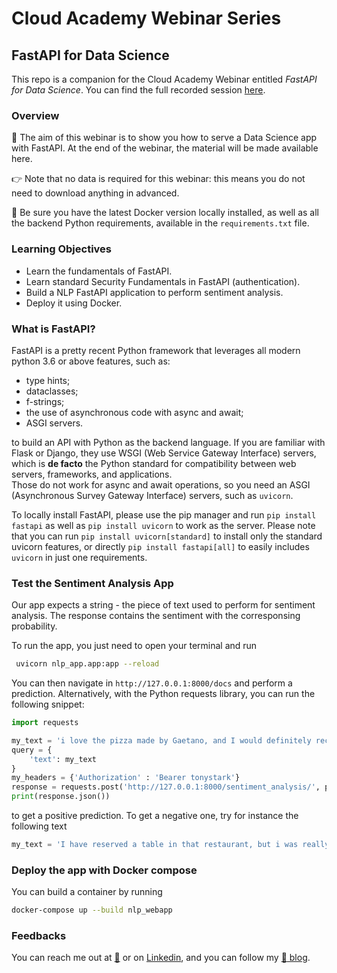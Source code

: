 # Cloud Academy Webinar Series
## FastAPI for Data Science
This repo is a companion for the Cloud Academy Webinar entitled *FastAPI for Data Science*.
You can find the full recorded session [here](https://www.youtube.com/watch?v=GE1N0ufvOxQ).

### Overview
🤖 The aim of this webinar is to show you how to serve a Data Science app with FastAPI.
At the end of the webinar, the material will be made available here.

👉 Note that no data is required for this webinar: this means you do not need to download anything in advanced. 

:mega: Be sure you have the latest Docker version locally installed, as well as all the backend Python requirements, 
available in the `requirements.txt` file.

### Learning Objectives
 - Learn the fundamentals of FastAPI.
 - Learn standard Security Fundamentals in FastAPI (authentication).
 - Build a NLP FastAPI application to perform sentiment analysis.
 - Deploy it using Docker.
 
### What is FastAPI?

FastAPI is a pretty recent Python framework that leverages all modern python 3.6 or above features, such as:
 - type hints;
 - dataclasses;
 - f-strings;
 - the use of asynchronous code with async and await; 
 - ASGI servers.

to build an API with Python as the backend language.
If you are familiar with Flask or Django, they use WSGI (Web Service Gateway Interface) servers, which is
**de facto** the Python standard for compatibility between web servers, frameworks, and applications.  
Those do not work for async and await operations, so you need an ASGI (Asynchronous Survey Gateway Interface) servers,
such as `uvicorn`.

To locally install FastAPI, please use the pip manager and run `pip install fastapi` as well as `pip install uvicorn` 
to work as the server.
Please note that you can run `pip install uvicorn[standard]` to install only the standard uvicorn features, or directly
`pip install fastapi[all]` to easily includes `uvicorn` in just one requirements.

### Test the Sentiment Analysis App
Our app expects a string - the piece of text used to perform for sentiment analysis. 
The response contains the sentiment with the corresponsing probability.

To run the app, you just need to open your terminal and run

```bash
 uvicorn nlp_app.app:app --reload
```

You can then navigate in `http://127.0.0.1:8000/docs` and perform a prediction. Alternatively, with the Python requests library, 
you can run the following snippet:
```python
import requests

my_text = 'i love the pizza made by Gaetano, and I would definitely recommend this restaurant to all my friends!'
query = {
    'text': my_text
}
my_headers = {'Authorization' : 'Bearer tonystark'}
response = requests.post('http://127.0.0.1:8000/sentiment_analysis/', params=query, headers=my_headers)
print(response.json())
```
to get a positive prediction. To get a negative one, try for instance the following text
```python
my_text = 'I have reserved a table in that restaurant, but i was really disappointed by the food!'
```

### Deploy the app with Docker compose

You can build a container by running
```bash
docker-compose up --build nlp_webapp
```

### Feedbacks
You can reach me out at [:email:](andrea.giussani@cloudacademy.com) or on 
[Linkedin](https://it.linkedin.com/in/andrea-giussani-764816148?trk=public_profile_samename_mini-profile_title), 
and you can follow my [:rocket: blog](https://andreagiussani.github.io/the-long-beard-blog/).
